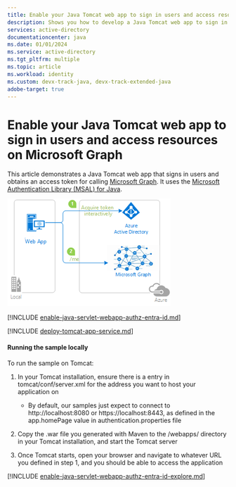 ```yaml
---
title: Enable your Java Tomcat web app to sign in users and access resources on Microsoft Graph
description: Shows you how to develop a Java Tomcat web app to sign in users and call Microsoft Graph with the Microsoft identity platform.
services: active-directory
documentationcenter: java
ms.date: 01/01/2024
ms.service: active-directory
ms.tgt_pltfrm: multiple
ms.topic: article
ms.workload: identity
ms.custom: devx-track-java, devx-track-extended-java
adobe-target: true
---
```


# Enable your Java Tomcat web app to sign in users and access resources on Microsoft Graph

This article demonstrates a Java Tomcat web app that signs in users and obtains an access token for calling [Microsoft Graph](https://docs.microsoft.com/graph/overview). It uses the [Microsoft Authentication Library (MSAL) for Java](https://github.com/AzureAD/microsoft-authentication-library-for-java).

![Overview](./media/topology.png)

[!INCLUDE [enable-java-servlet-webapp-authz-entra-id.md](includes/enable-java-servlet-webapp-authz-entra-id.md)]

[!INCLUDE [deploy-tomcat-app-service.md](includes/deploy-tomcat-app-service.md)]

#### Running the sample locally

To run the sample on Tomcat:

1. In your Tomcat installation, ensure there is a entry in tomcat/conf/server.xml for the address you want to host your application on

     - By default, our samples just expect to connect to http://localhost:8080 or https://localhost:8443, as defined in the app.homePage value in authentication.properties file

1. Copy the .war file you generated with Maven to the /webapps/ directory in your Tomcat installation, and start the Tomcat server

1. Once Tomcat starts, open your browser and navigate to whatever URL you defined in step 1, and you should be able to access the application

[!INCLUDE [enable-java-servlet-webapp-authz-entra-id-explore.md](includes/enable-java-servlet-webapp-authz-entra-id-explore.md)]
